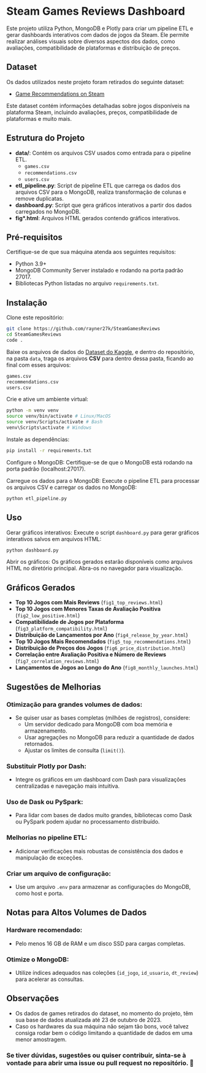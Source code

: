 # Steam Games Reviews Dashboard

Este projeto utiliza Python, MongoDB e Plotly para criar um pipeline ETL e gerar dashboards interativos com dados de jogos da Steam. Ele permite realizar análises visuais sobre diversos aspectos dos dados, como avaliações, compatibilidade de plataformas e distribuição de preços.

## Dataset

Os dados utilizados neste projeto foram retirados do seguinte dataset:

- [Game Recommendations on Steam](https://www.kaggle.com/datasets/antonkozyriev/game-recommendations-on-steam)

Este dataset contém informações detalhadas sobre jogos disponíveis na plataforma Steam, incluindo avaliações, preços, compatibilidade de plataformas e muito mais.

## Estrutura do Projeto

- **data/**: Contém os arquivos CSV usados como entrada para o pipeline ETL.
  - `games.csv`
  - `recommendations.csv`
  - `users.csv`
- **etl_pipeline.py**: Script de pipeline ETL que carrega os dados dos arquivos CSV para o MongoDB, realiza transformação de colunas e remove duplicatas.
- **dashboard.py**: Script que gera gráficos interativos a partir dos dados carregados no MongoDB.
- **fig\*.html**: Arquivos HTML gerados contendo gráficos interativos.

## Pré-requisitos

Certifique-se de que sua máquina atenda aos seguintes requisitos:

- Python 3.9+
- MongoDB Community Server instalado e rodando na porta padrão 27017.
- Bibliotecas Python listadas no arquivo `requirements.txt`.

## Instalação

Clone este repositório:

```bash
git clone https://github.com/rayner27k/SteamGamesReviews
cd SteamGamesReviews
code .
```

Baixe os arquivos de dados do [Dataset do Kaggle](https://www.kaggle.com/datasets/antonkozyriev/game-recommendations-on-steam), e dentro do repositório, na pasta `data`, traga os arquivos **CSV** para dentro dessa pasta, ficando ao final com esses arquivos:

```bash
games.csv
recommendations.csv
users.csv
```

Crie e ative um ambiente virtual:

```bash
python -m venv venv
source venv/bin/activate # Linux/MacOS
source venv/Scripts/activate # Bash
venv\Scripts\activate # Windows
```

Instale as dependências:

```bash
pip install -r requirements.txt
```

Configure o MongoDB: Certifique-se de que o MongoDB está rodando na porta padrão (localhost:27017).

Carregue os dados para o MongoDB: Execute o pipeline ETL para processar os arquivos CSV e carregar os dados no MongoDB:

```bash
python etl_pipeline.py
```

## Uso

Gerar gráficos interativos: Execute o script `dashboard.py` para gerar gráficos interativos salvos em arquivos HTML:

```bash
python dashboard.py
```

Abrir os gráficos: Os gráficos gerados estarão disponíveis como arquivos HTML no diretório principal. Abra-os no navegador para visualização.

## Gráficos Gerados

- **Top 10 Jogos com Mais Reviews** (`fig1_top_reviews.html`)
- **Top 10 Jogos com Menores Taxas de Avaliação Positiva** (`fig2_low_positive.html`)
- **Compatibilidade de Jogos por Plataforma** (`fig3_platform_compatibility.html`)
- **Distribuição de Lançamentos por Ano** (`fig4_release_by_year.html`)
- **Top 10 Jogos Mais Recomendados** (`fig5_top_recommendations.html`)
- **Distribuição de Preços dos Jogos** (`fig6_price_distribution.html`)
- **Correlação entre Avaliação Positiva e Número de Reviews** (`fig7_correlation_reviews.html`)
- **Lançamentos de Jogos ao Longo do Ano** (`fig8_monthly_launches.html`)

## Sugestões de Melhorias

### Otimização para grandes volumes de dados:

- Se quiser usar as bases completas (milhões de registros), considere:
  - Um servidor dedicado para MongoDB com boa memória e armazenamento.
  - Usar agregações no MongoDB para reduzir a quantidade de dados retornados.
  - Ajustar os limites de consulta (`limit()`).

### Substituir Plotly por Dash:

- Integre os gráficos em um dashboard com Dash para visualizações centralizadas e navegação mais intuitiva.

### Uso de Dask ou PySpark:

- Para lidar com bases de dados muito grandes, bibliotecas como Dask ou PySpark podem ajudar no processamento distribuído.

### Melhorias no pipeline ETL:

- Adicionar verificações mais robustas de consistência dos dados e manipulação de exceções.

### Criar um arquivo de configuração:

- Use um arquivo `.env` para armazenar as configurações do MongoDB, como host e porta.

## Notas para Altos Volumes de Dados

### Hardware recomendado:

- Pelo menos 16 GB de RAM e um disco SSD para cargas completas.

### Otimize o MongoDB:

- Utilize índices adequados nas coleções (`id_jogo`, `id_usuario`, `dt_review`) para acelerar as consultas.

## Observações

- Os dados de games retirados do dataset, no momento do projeto, têm sua base de dados atualizada até 23 de outubro de 2023.
- Caso os hardwares da sua máquina não sejam tão bons, você talvez consiga rodar bem o código limitando a quantidade de dados em uma menor amostragem.

### Se tiver dúvidas, sugestões ou quiser contribuir, sinta-se à vontade para abrir uma issue ou pull request no repositório. 🤝
